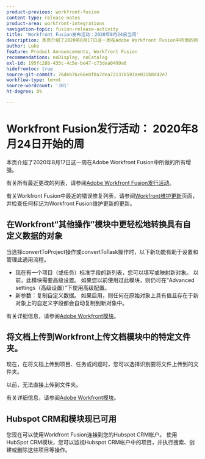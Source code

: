 ```yaml
---
product-previous: workfront-fusion
content-type: release-notes
product-area: workfront-integrations
navigation-topic: fusion-release-activity
title: 'Workfront Fusion发布活动：2020年8月24日当周'
description: 本页介绍了2020年8月17日这一周在Adobe Workfront Fusion中所做的所有增强。
author: Luke
feature: Product Announcements, Workfront Fusion
recommendations: noDisplay, noCatalog
exl-id: 195fc28b-435c-4c5e-be47-c73dea0499a6
hidefromtoc: true
source-git-commit: 76deb76c66e8f8a7dea721378591ae035b8d42e7
workflow-type: tm+mt
source-wordcount: '301'
ht-degree: 0%

---
```


# Workfront Fusion发行活动： 2020年8月24日开始的周

本页介绍了2020年8月17日这一周在Adobe Workfront Fusion中所做的所有增强。

有关所有最近更改的列表，请参阅[Adobe Workfront Fusion发行活动](../../../../../product-announcements/product-releases/fusion-release-activity/fusion-release-activity.md)。

有关Workfront Fusion中最近的错误修复列表，请参阅[Workfront维护更新](https://experienceleague.adobe.com/docs/workfront-known-issues/releases/current-updates.html)页面，并检查任何标记为Workfront Fusion维护更新的更新。

## 在Workfront“其他操作”模块中更轻松地转换具有自定义数据的对象

当选择convertToProject操作或convertToTask操作时，以下新功能有助于设置和管理此通用流程。

* 现在有一个项目（或任务）标准字段的新列表，您可以填写或映射新对象。 以前，此模块需要高级设置。 如果您以前使用过此模块，则仍可在“Advanced settings（高级设置）”下使用高级配置。
* 新参数：复制自定义数据。 如果启用，则任何在原始对象上具有值且存在于新对象上的自定义字段都会自动复制到新对象中。

有关详细信息，请参阅[Adobe Workfront模块](../../../../../workfront-fusion/apps-and-their-modules/workfront-modules.md)。

## 将文档上传到Workfront上传文档模块中的特定文件夹。

现在，在将文档上传到项目、任务或问题时，您可以选择识别要将文件上传到的文件夹。

以前，无法直接上传到文件夹。

有关详细信息，请参阅[Adobe Workfront模块](../../../../../workfront-fusion/apps-and-their-modules/workfront-modules.md)。

## Hubspot CRM和模块现已可用

您现在可以使用Workfront Fusion连接到您的Hubspot CRM帐户。 使用HubSpot CRM模块，您可以监视Hubspot CRM帐户中的项目，并执行搜索、创建或删除这些项目等操作。
